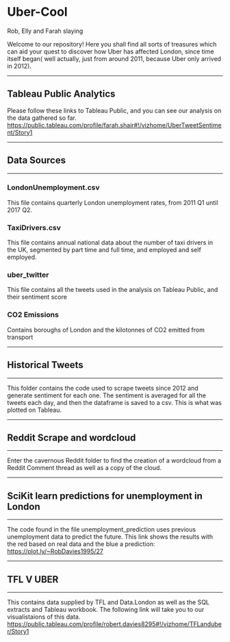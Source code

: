 # Uber-Cool
Rob, Elly and Farah slaying


Welcome to our repository! Here you shall find all sorts of treasures which can aid your quest to discover 
how Uber has affected London, since time itself began( well actually, just from around 2011, because Uber only arrived in 2012).
*********************************************************************************************************************************

## Tableau Public Analytics
Please follow these links to Tableau Public, and you can see our analysis on the data gathered so far.
https://public.tableau.com/profile/farah.shair#!/vizhome/UberTweetSentiment/Story1

************
## Data Sources
*************

### LondonUnemployment.csv
This file contains quarterly London unemployment rates, from 2011 Q1 until 2017 Q2.
### TaxiDrivers.csv
This file contains annual national data about the number of taxi drivers in the UK, segmented by part time and full time, and employed and self employed.
### uber_twitter 
This file contains all the tweets used in the analysis on Tableau Public, and their sentiment score
### CO2 Emissions
Contains boroughs of London and the kilotonnes of CO2 emitted from transport

*****************
## Historical Tweets
*****************

This folder contains the code used to scrape tweets since 2012 and generate sentiment for each one. The sentiment is averaged for all the tweets each day, and then the dataframe is saved to a csv. This is what was plotted on Tableau.

****************************
## Reddit Scrape and wordcloud
****************************

Enter the cavernous Reddit folder to find the creation of a wordcloud from a Reddit Comment thread as well as a copy of the cloud.

****************************************************
## SciKit learn predictions for unemployment in London 
****************************************************

The code found in the file unemployment_prediction uses previous unemployment data to predict the future. 
This link shows the results with the red based on real data and the blue a prediction:
https://plot.ly/~RobDavies1995/27

**********
## TFL V UBER
**********
This contains data supplied by TFL and Data.London as well as the SQL extracts and Tableau workbook.
The following link will take you to our visualistaions of this data.
https://public.tableau.com/profile/robert.davies8295#!/vizhome/TFLanduber/Story1
